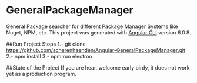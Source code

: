 # GeneralPackageManager

General Package searcher for different Package Manager Systems like Nuget, NPM, etc.
This project was generated with [Angular CLI](https://github.com/angular/angular-cli) version 6.0.8.


##Run Project Stops
1.- git clone https://github.com/scherenhaenden/Angular-GeneralPackageManager.git 
2.- npm install
3.- npm run electron


##State of the Project
If you are hear, welcome early birdy, it does not work yet as a production program. 





